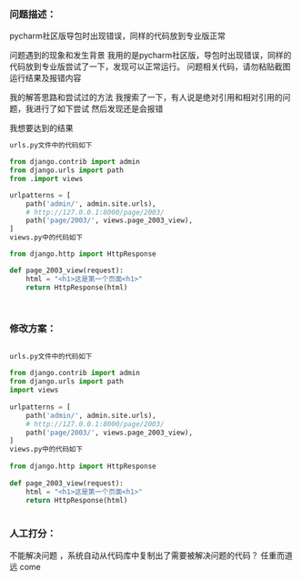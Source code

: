 ### 问题描述：
<p>pycharm社区版导包时出现错误，同样的代码放到专业版正常</p>
问题遇到的现象和发生背景
我用的是pycharm社区版，导包时出现错误，同样的代码放到专业版尝试了一下，发现可以正常运行。
问题相关代码，请勿粘贴截图
运行结果及报错内容

我的解答思路和尝试过的方法
我搜索了一下，有人说是绝对引用和相对引用的问题，我进行了如下尝试
然后发现还是会报错

我想要达到的结果


```python
urls.py文件中的代码如下

from django.contrib import admin
from django.urls import path
from .import views

urlpatterns = [
    path('admin/', admin.site.urls),
    # http://127.0.0.1:8000/page/2003/
    path('page/2003/', views.page_2003_view),
]
views.py中的代码如下

from django.http import HttpResponse

def page_2003_view(request):
    html = "<h1>这是第一个页面<h1>"
    return HttpResponse(html)

 
```

### 修改方案：


```python

urls.py文件中的代码如下
 
from django.contrib import admin
from django.urls import path
import views
 
urlpatterns = [
    path('admin/', admin.site.urls),
    # http://127.0.0.1:8000/page/2003/
    path('page/2003/', views.page_2003_view),
]
views.py中的代码如下
 
from django.http import HttpResponse
 
def page_2003_view(request):
    html = "<h1>这是第一个页面<h1>"
    return HttpResponse(html)
 

```

### 人工打分：
不能解决问题 ，系统自动从代码库中复制出了需要被解决问题的代码？ 任重而道远 come 